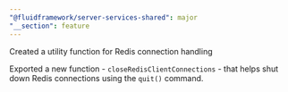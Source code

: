 ```yaml
---
"@fluidframework/server-services-shared": major
"__section": feature
---
```


Created a utility function for Redis connection handling

Exported a new function - `closeRedisClientConnections` - that helps shut down Redis connections using the `quit()` command.
